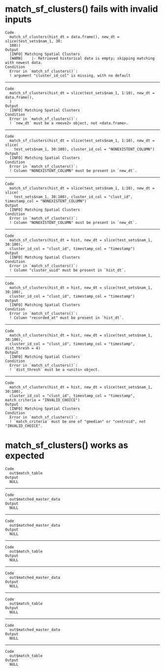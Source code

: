 # match_sf_clusters() fails with invalid inputs

    Code
      match_sf_clusters(hist_dt = data.frame(), new_dt = slice(test_sets$nam_1, 30:
      100))
    Output
      [INFO] Matching Spatial Clusters
      [WARN]    |- Retrieved historical data is empty; skipping matching with newest data.
    Condition
      Error in `match_sf_clusters()`:
      ! argument "cluster_id_col" is missing, with no default

---

    Code
      match_sf_clusters(hist_dt = slice(test_sets$nam_1, 1:10), new_dt = data.frame(),
      )
    Output
      [INFO] Matching Spatial Clusters
    Condition
      Error in `match_sf_clusters()`:
      ! `new_dt` must be a <move2> object, not <data.frame>.

---

    Code
      match_sf_clusters(hist_dt = slice(test_sets$nam_1, 1:10), new_dt = slice(
        test_sets$nam_1, 30:100), cluster_id_col = "NONEXISTENT_COLUMN")
    Output
      [INFO] Matching Spatial Clusters
    Condition
      Error in `match_sf_clusters()`:
      ! Column "NONEXISTENT_COLUMN" must be present in `new_dt`.

---

    Code
      match_sf_clusters(hist_dt = slice(test_sets$nam_1, 1:10), new_dt = slice(
        test_sets$nam_1, 30:100), cluster_id_col = "clust_id", timestamp_col = "NONEXISTENT_COLUMN")
    Output
      [INFO] Matching Spatial Clusters
    Condition
      Error in `match_sf_clusters()`:
      ! Column "NONEXISTENT_COLUMN" must be present in `new_dt`.

---

    Code
      match_sf_clusters(hist_dt = hist, new_dt = slice(test_sets$nam_1, 30:100),
      cluster_id_col = "clust_id", timestamp_col = "timestamp")
    Output
      [INFO] Matching Spatial Clusters
    Condition
      Error in `match_sf_clusters()`:
      ! Column "cluster_uuid" must be present in `hist_dt`.

---

    Code
      match_sf_clusters(hist_dt = hist, new_dt = slice(test_sets$nam_1, 30:100),
      cluster_id_col = "clust_id", timestamp_col = "timestamp")
    Output
      [INFO] Matching Spatial Clusters
    Condition
      Error in `match_sf_clusters()`:
      ! Column "recorded_at" must be present in `hist_dt`.

---

    Code
      match_sf_clusters(hist_dt = hist, new_dt = slice(test_sets$nam_1, 30:100),
      cluster_id_col = "clust_id", timestamp_col = "timestamp", dist_thresh = 4)
    Output
      [INFO] Matching Spatial Clusters
    Condition
      Error in `match_sf_clusters()`:
      ! `dist_thresh` must be a <units> object.

---

    Code
      match_sf_clusters(hist_dt = hist, new_dt = slice(test_sets$nam_1, 30:100),
      cluster_id_col = "clust_id", timestamp_col = "timestamp", match_criteria = "INVALID_CHOICE")
    Output
      [INFO] Matching Spatial Clusters
    Condition
      Error in `match_sf_clusters()`:
      ! `match_criteria` must be one of "gmedian" or "centroid", not "INVALID_CHOICE".

# match_sf_clusters() works as expected

    Code
      out$match_table
    Output
      NULL

---

    Code
      out$matched_master_data
    Output
      NULL

---

    Code
      out$matched_master_data
    Output
      NULL

---

    Code
      out$match_table
    Output
      NULL

---

    Code
      out$matched_master_data
    Output
      NULL

---

    Code
      out$match_table
    Output
      NULL

---

    Code
      out$matched_master_data
    Output
      NULL

---

    Code
      out$match_table
    Output
      NULL

